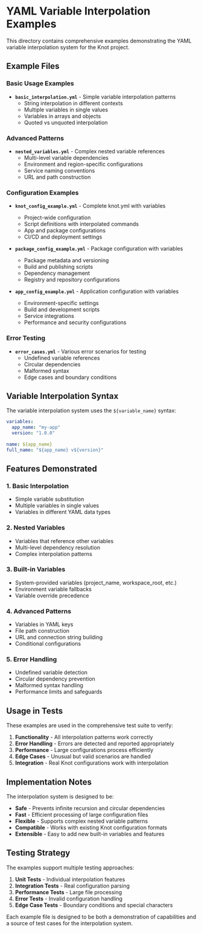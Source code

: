 # YAML Variable Interpolation Examples

This directory contains comprehensive examples demonstrating the YAML variable interpolation system for the Knot project.

## Example Files

### Basic Usage Examples

- **`basic_interpolation.yml`** - Simple variable interpolation patterns
  - String interpolation in different contexts
  - Multiple variables in single values
  - Variables in arrays and objects
  - Quoted vs unquoted interpolation

### Advanced Patterns

- **`nested_variables.yml`** - Complex nested variable references
  - Multi-level variable dependencies
  - Environment and region-specific configurations
  - Service naming conventions
  - URL and path construction

### Configuration Examples

- **`knot_config_example.yml`** - Complete knot.yml with variables
  - Project-wide configuration
  - Script definitions with interpolated commands
  - App and package configurations
  - CI/CD and deployment settings

- **`package_config_example.yml`** - Package configuration with variables  
  - Package metadata and versioning
  - Build and publishing scripts
  - Dependency management
  - Registry and repository configurations

- **`app_config_example.yml`** - Application configuration with variables
  - Environment-specific settings
  - Build and development scripts
  - Service integrations
  - Performance and security configurations

### Error Testing

- **`error_cases.yml`** - Various error scenarios for testing
  - Undefined variable references
  - Circular dependencies
  - Malformed syntax
  - Edge cases and boundary conditions

## Variable Interpolation Syntax

The variable interpolation system uses the `${variable_name}` syntax:

```yaml
variables:
  app_name: "my-app"
  version: "1.0.0"
  
name: ${app_name}
full_name: "${app_name} v${version}"
```

## Features Demonstrated

### 1. Basic Interpolation
- Simple variable substitution
- Multiple variables in single values
- Variables in different YAML data types

### 2. Nested Variables
- Variables that reference other variables
- Multi-level dependency resolution
- Complex interpolation patterns

### 3. Built-in Variables
- System-provided variables (project_name, workspace_root, etc.)
- Environment variable fallbacks
- Variable override precedence

### 4. Advanced Patterns
- Variables in YAML keys
- File path construction
- URL and connection string building
- Conditional configurations

### 5. Error Handling
- Undefined variable detection
- Circular dependency prevention
- Malformed syntax handling
- Performance limits and safeguards

## Usage in Tests

These examples are used in the comprehensive test suite to verify:

1. **Functionality** - All interpolation patterns work correctly
2. **Error Handling** - Errors are detected and reported appropriately  
3. **Performance** - Large configurations process efficiently
4. **Edge Cases** - Unusual but valid scenarios are handled
5. **Integration** - Real Knot configurations work with interpolation

## Implementation Notes

The interpolation system is designed to be:

- **Safe** - Prevents infinite recursion and circular dependencies
- **Fast** - Efficient processing of large configuration files
- **Flexible** - Supports complex nested variable patterns
- **Compatible** - Works with existing Knot configuration formats
- **Extensible** - Easy to add new built-in variables and features

## Testing Strategy

The examples support multiple testing approaches:

1. **Unit Tests** - Individual interpolation features
2. **Integration Tests** - Real configuration parsing
3. **Performance Tests** - Large file processing
4. **Error Tests** - Invalid configuration handling
5. **Edge Case Tests** - Boundary conditions and special characters

Each example file is designed to be both a demonstration of capabilities and a source of test cases for the interpolation system.